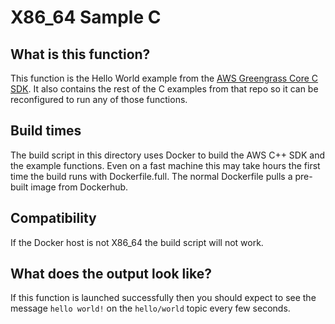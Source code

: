 # X86_64 Sample C

## What is this function?

This function is the Hello World example from the [AWS Greengrass Core C SDK](https://github.com/aws/aws-greengrass-core-sdk-c). It also contains the rest of the C examples from that repo so it can be reconfigured to run any of those functions.

## Build times

The build script in this directory uses Docker to build the AWS C++ SDK and the example functions. Even on a fast machine this may take hours the first time the build runs with Dockerfile.full. The normal Dockerfile pulls a pre-built image from Dockerhub.

## Compatibility

If the Docker host is not X86_64 the build script will not work.

## What does the output look like?

If this function is launched successfully then you should expect to see the message `hello world!` on the `hello/world` topic every few seconds.
